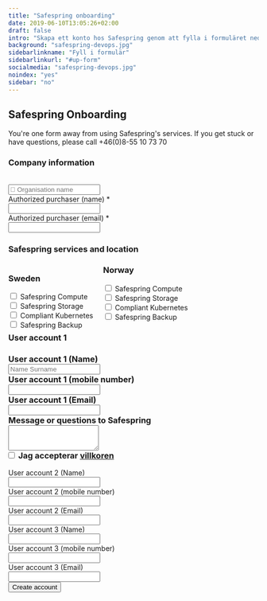 ```yaml
---
title: "Safespring onboarding"
date: 2019-06-10T13:05:26+02:00
draft: false
intro: "Skapa ett konto hos Safespring genom att fylla i formuläret nedan. Skicka in formuläret en gång för varje kontakt som ska ha tillgång till projektet."
background: "safespring-devops.jpg"
sidebarlinkname: "Fyll i formulär"
sidebarlinkurl: "#up-form"
socialmedia: "safespring-devops.jpg"
noindex: "yes"
sidebar: "no"
---
```


<script src="//code.jquery.com/jquery-3.1.1.min.js"></script>
<link rel="stylesheet" href="//maxcdn.bootstrapcdn.com/font-awesome/latest/css/font-awesome.min.css" />
<script src="//twitter.github.io/typeahead.js/releases/latest/typeahead.bundle.js"></script>
<style>
	.twitter-typeahead .tt-hint {
		color: #6B7C93;
	}
	.twitter-typeahead .tt-menu {
		background-color: #fff;
		max-height: 300px;
		overflow: auto;
		border: 1px solid #66afe9;
		border-top: none;
		border-radius: 0 0 4px 4px;
		width: 100%;
		margin-top: -2px;
	}
	.twitter-typeahead .tt-suggestion {
		padding: 5px 10px;
		color: #4B5562;
	}
	.twitter-typeahead .tt-suggestion:hover {
		background-color: #F6F9FB;
		color: #000;
	}
</style>
<script>
	jQuery(document).ready(function() {
		var matchClientsTimeout = null;
		var matchClients = function(q, sync, cb) {
			if (matchClientsTimeout) {
				clearTimeout(matchClientsTimeout);
			}
			matchClientsTimeout = setTimeout(function() {
				$.ajax({
					type: "GET",
					url: "https://power.upsales.com/api/external/soliditet/clientSearch?name=" + q,
					success: function(res) {
						cb(res.data);
					},
					error: function(res) {},
				});
			}, 200);
		};
		var getSuggestTemplate = function(c) {
			return "<div><div>" + c.name + "</div><span style='color: #6B7C93; font-size: 10px;'>" + c.city + "</span></div>";
		};
		var nameField = jQuery("#up-client-name-input");
		if (nameField.length) {
			var dunsField = jQuery("<input type='hidden' name='Client.dunsNo' />");
			var spinner = jQuery("<b id='up-client-spinner' class='fa fa-refresh fa-spin' />");
			spinner.css("display", "none");
			nameField.after(dunsField);
			nameField.after(spinner);
			nameField.typeahead({
				hint: true,
				highlight: true,
				minLength: 3
			}, {
				name: "clients",
				limit: 25,
				source: matchClients,
				templates: {
					suggestion: getSuggestTemplate
				}
			}).bind("typeahead:autocompleted", function(ev, client) {
				nameField.typeahead("val", client.name);
				dunsField.val(client.dunsNo);
				nameField.blur();
			}).bind("typeahead:select", function(ev, client) {
				nameField.typeahead("val", client.name);
				dunsField.val(client.dunsNo);
			}).bind("typeahead:cursorchange", function(ev, client) {
				nameField.typeahead("val", client.name);
				dunsField.val(client.dunsNo);
			}).on("typeahead:asyncrequest", function() {
				spinner.css("display", "inline");
			}).on("typeahead:asynccancel typeahead:asyncreceive", function() {
				spinner.css("display", "none");
			});
		}
	});
</script>
<form id="up-form" name="form_9549u1a260a3841d74d2c9257b0d3921b2aaa" action="https://power.upsales.com/api/external/formSubmit" method="POST">
	<h2>Safespring Onboarding</h2>
	<p>You're one form away from using Safespring's services. If you get stuck or have questions, please call +46(0)8-55 10 73 70</p>
	<h3>Company information</h3>
		<div>
		<br>
		<input maxlength="512" type="text" placeholder=" Organisation name" id="up-client-name-input" name="Client.name" required="required">
	</div>
	<div>
		<label>Authorized purchaser (name) *</label>
		<br>
		<input maxlength="512" type="text" placeholder="" name="Contact.name" required="required">
	</div>
	<div class="email">
		<label>Authorized purchaser (email) *</label>
		<br>
		<input maxlength="512" type="email" placeholder="" title="Please enter a valid email" id="up-email-input" autocomplete="off" name="Contact.email" required="required">
	</div>
	<h3>Safespring services and location</h3>
		<script type="text/javascript">
				$(document).ready(function() {
						$('#checkBtn').click(function() {
								checked = $("input[type=checkbox]:checked").length;
								if (!checked) {
										alert("Choose one or more services to access");
										return false;
								}
						});
				});
		</script>
		<div style="float: left; margin-right: 20px;">
			<div>
			<h3>Sweden</h3>
			</div>
		<div class="inputGroup">
			<input type="checkbox" value="Safespring Compute" name="Extra.1623315527845">
			<label>Safespring Compute</label>
		</div>
		<div class="inputGroup">
			<input type="checkbox" value="Safespring Storage" name="Extra.1623315527845">
			<label>Safespring Storage</label>
		</div>
		<div class="inputGroup">
			<input type="checkbox" value="Compliant Kubernetes" name="Extra.1623315527845">
			<label>Compliant Kubernetes</label>
		</div>
		<div class="inputGroup">
			<input type="checkbox" value="Safespring Backup" name="Extra.1623315527845">
			<label>Safespring Backup</label>
		</div>
		</div>
	<div>
		<div>
			<h3>Norway</h3>
			</div>
			<div class="inputGroup">
				<input type="checkbox" value="Safespring Compute" name="Extra.1623315759521">
				<label>Safespring Compute</label>
			</div>
			<div class="inputGroup">
				<input type="checkbox" value="Safespring Storage" name="Extra.1623315759521">
				<label>Safespring Storage</label>
			</div>
			<div class="inputGroup">
				<input type="checkbox" value="Compliant Kubernetes" name="Extra.1623315759521">
				<label>Compliant Kubernetes</label>
			</div>
			<div class="inputGroup">
				<input type="checkbox" value="Safespring Backup" name="Extra.1623315759521">
				<label>Safespring Backup</label>
			</div>
	</div>
	<div>
	<h3>User account 1<h3>
	<div>
		<label>User account 1 (Name)</label>
		<br>
		<input maxlength="512" type="text" placeholder="Name Surname" name="Extra.1623315430295">
	</div>
	<div>
		<label>User account 1 (mobile number)</label>
		<br>
		<input maxlength="512" type="text" placeholder="" name="Extra.1623315451726">
	</div>
	<div>
		<label>User account 1 (Email)</label>
		<br>
		<input maxlength="512" type="text" placeholder="" name="Extra.1623315469606">
	</div>
	<div>
		<label>Message or questions to Safespring</label>
		<br>
		<textarea maxlength="255" rows="3" placeholder="" name="Extra.1623315942297"></textarea>
	</div>
	<div class="form-group" style="display: flex;">
		<input type="checkbox" value="on" name="singleOptIn.74pvmtvmw9n" style="margin: auto 7px auto 0px;">
		<label class="opt-in-label">Jag accepterar <a class="up-unstyled-element" href="javascript:openTerms(1);">villkoren</a></label>
	</div>
	</div>
	<div style="">
	<div>
		<label>User account 2 (Name)</label>
		<br>
		<input maxlength="512" type="text" placeholder="" name="Extra.1623935940139">
	</div>
	<div>
		<label>User account 2 (mobile number)</label>
		<br>
		<input type="number" placeholder="" name="Extra.1623935964610">
	</div>
	<div>
		<label>User account 2 (Email)</label>
		<br>
		<input maxlength="512" type="text" placeholder="" name="Extra.1623935974593">
	</div>
	</div>
	<div style="">
	<div>
		<label>User account 3 (Name)</label>
		<br>
		<input maxlength="512" type="text" placeholder="" name="Extra.1623936361117">
	</div>
	<div>
		<label>User account 3 (mobile number)</label>
		<br>
		<input type="number" placeholder="" name="Extra.1623936367559">
	</div>
	<div>
		<label>User account 3 (Email)</label>
		<br>
		<input maxlength="512" type="text" placeholder="" name="Extra.1623936379803">
	</div>
	</div>
	<!-- REQUIRED FIELDS -->
	<input type="hidden" name="formCid" value="9549">
	<input type="hidden" name="formId" value="9549u1a260a3841d74d2c9257b0d3921b2aaa">
	<input type="hidden" name="isFrame" value="false">
	<input style="display: none;" type="text" value="" name="validation">
	<!-- END OF REQUIRED FIELDS -->
	<div class="submit-button"><button type="submit">Create account</button></div>
</form>
<script>
	(function() {
		var form = document.getElementById("up-form");
		if (form) {
			form.addEventListener("submit", function(ev) {
				var button = ev.target.querySelector("button[type=submit]");
				if (button) {
					button.disabled = true;
				}
			});
		}
	})();
</script>
<script>
	function onSubmit(t) {
		var o, n, a = !0,
			e = !0;
		void 0 !== window.__validEmail && (e = window.__validEmail, a = !1), "boolean" == typeof e && e && !a ? validateForm(t, "https://www.safespring.com/onboarding/success/") : (t.preventDefault(), o = !0, n = setInterval(function() {
			var e = window._bEmValid;
			void 0 === window.__validEmail && e || (o = window.__validEmail, a = !1), ("boolean" == typeof o && o || !a) && (clearInterval(n), validateForm(t, "https://www.safespring.com/onboarding/success/"))
		}, 300))
	}
	function validateForm(e, o) {
		e.preventDefault();
		for (var t = document.getElementsByName("formId")[0].value, e = document.forms["form_" + t], n = e.querySelectorAll("input, textarea, select"), a = 0; a < n.length; a++) "text" === n[a].type && (n[a].value = n[a].value.trim());
		t = e.querySelectorAll("input[name*=phone], input[name*=Phone]");
		if ([].forEach.call(t, function(e) {
				e.iti && (e.value = e.iti.getNumber())
			}), void 0 === window.grecaptcha || "" !== window.grecaptcha.getResponse()) {
			for (var l = [], a = 0; a < n.length; a++) "checkbox" === n[a].type ? l.push(n[a].name + "=" + encodeURIComponent(n[a].checked ? n[a].value : "off")) : l.push(n[a].name + "=" + encodeURIComponent(n[a].value));
			var s = l.join("&");
			s += "&isAjax=true";
			var i = window._paq || null,
				r = new XMLHttpRequest;
			r.open("POST", e.action), r.setRequestHeader("Content-Type", "application/x-www-form-urlencoded"), r.send(s), r.onload = function() {
				var e, t;
				200 === r.status ? o ? (i && i.push && i.push(["trackLink", "https://post.upsales.com/" + r.responseText, "link"]), "undefined" != typeof _uaq && _uaq("form=" + r.responseText), setTimeout(function() {
					window.top.location.href = o
				}, 333)) : (e = document.getElementById("up-form"), t = document.getElementById("up-form-thanks"), e.style.display = "none", t.style.display = "block", i && i.push && i.push(["trackLink", "https://post.upsales.com/" + r.responseText, "link"]), _uaq && _uaq("form=" + r.responseText)) : console.log("AJAX ERROR", r.status)
			}
		} else {
			e = document.getElementById("recaptcha-error"), s = document.getElementsByClassName("g-recaptcha");
			e.style.display = "none", s && s.length && console.log("handle this later")
		}
	}
	var form = document.getElementById("up-form");
	form.addEventListener("submit", onSubmit);
</script>
</div>
